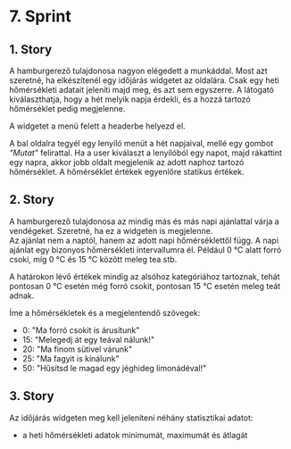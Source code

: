 # 7. Sprint 

## 1. Story 
A hamburgerező tulajdonosa nagyon elégedett a munkáddal. Most azt szeretné, ha elkészítenél egy időjárás widgetet az oldalára. 
Csak egy heti hőmérsékleti adatait jeleníti majd meg, és azt sem egyszerre. A látogató kiválaszthatja, hogy a hét melyik napja érdekli, és a hozzá tartozó hőmérséklet pedig megjelenne. 

A widgetet a menü felett a headerbe helyezd el.

A bal oldalra tegyél egy lenyíló menüt a hét napjaival, mellé egy gombot _"Mutat"_ felirattal.
Ha a user kiválaszt a lenyílóból egy napot, majd rákattint egy napra, akkor jobb oldalt megjelenik az adott naphoz tartozó hőmérséklet. A hőmérséklet értékek egyenlőre statikus értékek.

## 2. Story 
A hamburgerező tulajdonosa az mindig más és más napi ajánlattal várja a vendégeket. Szeretné, ha ez  a widgeten is megjelenne.   
Az ajánlat nem a naptól, hanem az adott napi hőmérséklettől függ. A napi ajánlat egy bizonyos hőmérsékleti intervallumra él. Például 0 °C alatt forró csoki, míg 0 °C és 15 °C között meleg tea stb.

A határokon lévő értékek mindig az alsóhoz kategóriához tartoznak, tehát pontosan 0 °C esetén még forró csokit, pontosan 15 °C esetén meleg teát adnak. 

Íme a hőmérsékletek és a megjelentendő szövegek: 

- 0: "Ma forró csokit is árusítunk"
- 15: "Melegedj át egy teával nálunk!"
- 20: "Ma finom sütivel várunk"
- 25: "Ma fagyit is kínálunk"
- 50: "Hűsítsd le magad egy jéghideg limonádéval!"

## 3. Story 
Az időjárás widgeten meg kell jeleníteni néhány statisztikai adatot: 
- a heti hőmérsékleti adatok minimumát, maximumát és átlagát
